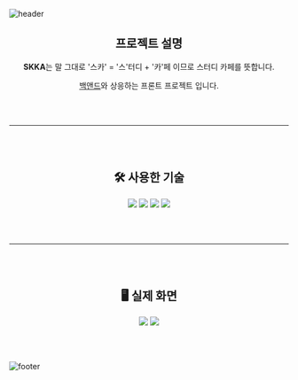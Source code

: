![header](https://capsule-render.vercel.app/api?type=waving&color=timeAuto&height=200&section=header&text=SKKA&fontSize=90&animation=twinkling)

<div align="center">
	
## 프로젝트 설명

**SKKA**는 말 그대로 '스카' = '스'터디 + '카'페 이므로 스터디 카페를 뜻합니다.

[백앤드](https://github.com/f-lab-edu/SSKA)와 상응하는 프론트 프로젝트 입니다.

</div>

<br><br>

---------------------------------------  

<br><br>

<div align="center">

## 🛠️ 사용한 기술

</div>

<div align="center">
    <img src="https://img.shields.io/badge/react-61DAFB?style=for-the-badge&logo=react&logoColor=black">
    <img src="https://img.shields.io/badge/html5-E34F26?style=for-the-badge&logo=html5&logoColor=white">
    <img src="https://img.shields.io/badge/css-1572B6?style=for-the-badge&logo=css3&logoColor=white">
    <img src="https://img.shields.io/badge/javascript-F7DF1E?style=for-the-badge&logo=javascript&logoColor=black">
</div>

<br><br>

---------------------------------------  
  
<br><br>

<div align="center">

## 🖥️ 실제 화면

<figure class="half">
    <img src="https://user-images.githubusercontent.com/70272679/223445169-7cc90f0c-dbd2-4aff-ad53-dd7b1260f228.png"/>
    <img src="https://user-images.githubusercontent.com/70272679/223445228-4bd49445-8a51-4d7c-9061-782d65bd7003.png"/>
</figure>

</div>

<br><br>
  
![footer](https://capsule-render.vercel.app/api?type=waving&color=timeAuto&height=200&section=footer)
